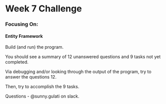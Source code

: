 # Week 7 Challenge
### Focusing On:
#### Entity Framework

Build (and run) the program. 

You should see a summary of 12 unanswered questions and 9 tasks not yet completed. 

Via debugging and/or looking through the output of the program, try to answer the questions 12. 

Then, try to accomplish the 9 tasks. 

Questions - @sunny.gulati on slack. 
